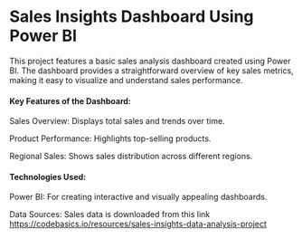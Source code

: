 # Sales Insights Dashboard Using Power BI
This project features a basic sales analysis dashboard created using Power BI. The dashboard provides a straightforward overview of key sales metrics, making it easy to visualize and understand sales performance.

#### Key Features of the Dashboard:

Sales Overview: Displays total sales and trends over time.

Product Performance: Highlights top-selling products.

Regional Sales: Shows sales distribution across different regions.

#### Technologies Used:

Power BI: For creating interactive and visually appealing dashboards.

Data Sources: Sales data is downloaded from this link 
https://codebasics.io/resources/sales-insights-data-analysis-project
